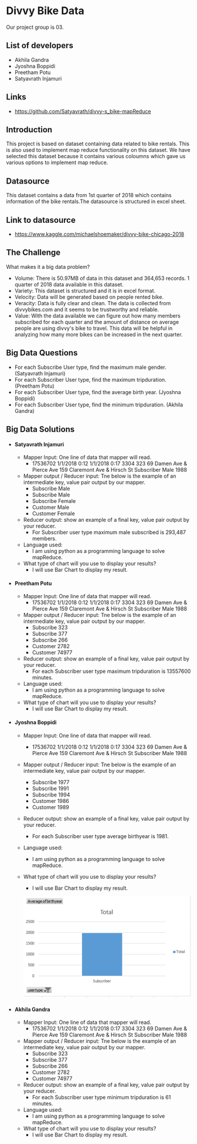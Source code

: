 # Divvy Bike Data
 Our project group is 03.
## List of developers
- Akhila Gandra
- Jyoshna Boppidi
- Preetham Potu
- Satyavrath Injamuri
## Links
- https://github.com/Satyavrath/divvy-s_bike-mapReduce
## Introduction
This project is based on dataset containing data related to bike rentals. This is also used to implement map reduce functionality on this dataset. We have selected this dataset because it contains various coloumns which gave us various options to implement map reduce.
## Datasource 
This dataset contains a data from 1st quarter of 2018 which contains information of the bike rentals.The datasource is structured in excel sheet.
## Link to datasource
- https://www.kaggle.com/michaelshoemaker/divvy-bike-chicago-2018
## The Challenge
What makes it a big data problem? 
- Volume: There is 50.97MB of data in this dataset and 364,653 records. 1 quarter of 2018 data available in this dataset.
- Variety: This dataset is structured and it is in excel format.
- Velocity: Data will be generated based on people rented bike.  
- Veracity: Data is fully clear and clean. The  data is collected from divvybikes.com and it seems to be trustworthy and reliable.
- Value: With the data available we can figure out how many members subscribed for each quarter and the amount of distance on average people are using divvy's bike to travel. This data will be helpful in analyzing how many more bikes can be increased in the next quarter.

## Big Data Questions
- For each Subscribe User type, find the maximum male gender. (Satyavrath Injamuri)
- For each Subscriber User type, find the maximum tripduration. (Preetham Potu)
- For each Subscriber User type, find the average birth year. (Jyoshna Boppidi)
- For each Subscriber User type, find the minimum tripduration. (Akhila Gandra)


## Big Data Solutions

- #### Satyavrath Injamuri
  * Mapper Input: One line of data that mapper will read.
     * 17536702 1/1/2018 0:12 1/1/2018 0:17 3304 323 69 Damen Ave & Pierce Ave 159 Claremont Ave & Hirsch St Subscriber Male 1988
  * Mapper output / Reducer input: Tne below is the example of an intermediate key, value pair output by our mapper.
     * Subscribe Male
     * Subscribe Male
     * Subscribe Female
     * Customer Male
     * Customer Female
  * Reducer output:  show an example of a final key, value pair output by your reducer.
     * For Subscriber user type maximum male subscribed is 293,487 members.
  * Language used:
     * I am using python as a programming language to solve mapReduce.
  * What type of chart will you use to display your results?
     * I will use Bar Chart to display my result.
- #### Preetham Potu
  * Mapper Input: One line of data that mapper will read.
     * 17536702 1/1/2018 0:12 1/1/2018 0:17 3304 323 69 Damen Ave & Pierce Ave 159 Claremont Ave & Hirsch St Subscriber Male 1988
  * Mapper output / Reducer input: Tne below is the example of an intermediate key, value pair output by our mapper.
     * Subscribe 323
     * Subscribe 377
     * Subscribe 266
     * Customer  2782
     * Customer  74977
  * Reducer output:  show an example of a final key, value pair output by your reducer.
     * For each Subscriber user type maximum tripduration is 13557600 minutes.
  * Language used:
     * I am using python as a programming language to solve mapReduce.
  * What type of chart will you use to display your results?
     * I will use Bar Chart to display my result.
- #### Jyoshna Boppidi
  * Mapper Input: One line of data that mapper will read.
     * 17536702 1/1/2018 0:12 1/1/2018 0:17 3304 323 69 Damen Ave & Pierce Ave 159 Claremont Ave & Hirsch St Subscriber Male 1988
  * Mapper output / Reducer input: Tne below is the example of an intermediate key, value pair output by our mapper.
     * Subscribe 1977
     * Subscribe 1991
     * Subscribe 1994
     * Customer  1986
     * Customer  1989
  * Reducer output:  show an example of a final key, value pair output by your reducer.
     * For each Subscriber user type average birthyear is 1981.
  * Language used:
     * I am using python as a programming language to solve mapReduce.
  * What type of chart will you use to display your results?
     * I will use Bar Chart to display my result.
     
    ![](https://github.com/Satyavrath/divvy-s_bike-mapReduce/blob/master/screenshot/averagebirthyearbarchart.PNG)
- #### Akhila Gandra
  * Mapper Input: One line of data that mapper will read.
     * 17536702 1/1/2018 0:12 1/1/2018 0:17 3304 323 69 Damen Ave & Pierce Ave 159 Claremont Ave & Hirsch St Subscriber Male 1988
  * Mapper output / Reducer input: Tne below is the example of an intermediate key, value pair output by our mapper.
     * Subscribe 323
     * Subscribe 377
     * Subscribe 266
     * Customer  2782
     * Customer  74977
  * Reducer output:  show an example of a final key, value pair output by your reducer.
     * For each Subscriber user type minimum tripduration is 61 minutes.
  * Language used:
     * I am using python as a programming language to solve mapReduce.
  * What type of chart will you use to display your results?
     * I will use Bar Chart to display my result.
      
     



